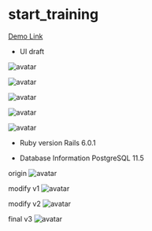 # start_training

[Demo Link](https://stark-river-82749.herokuapp.com/)

- UI draft

![avatar](https://i.imgur.com/mS7A9yZ.png)

![avatar](https://i.imgur.com/3AwPDyj.png)

![avatar](https://i.imgur.com/eaM4HOA.png)

![avatar](https://i.imgur.com/8oUw2Iu.png)

![avatar](https://i.imgur.com/qQluxut.png)

- Ruby version
  Rails 6.0.1

- Database Information
  PostgreSQL 11.5

origin
![avatar](https://i.imgur.com/0NEFWBK.png)

modify v1
![avatar](https://i.imgur.com/WLR7uhy.png)

modify v2
![avatar](https://i.imgur.com/mr7u4Ey.png)

final v3
![avatar](https://i.imgur.com/KN9TngQ.png)
